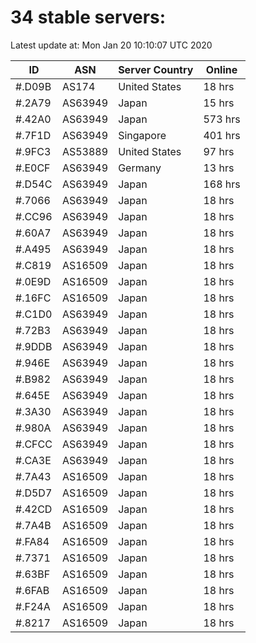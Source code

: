 # 34 stable servers:

Latest update at: Mon Jan 20 10:10:07 UTC 2020

| ID | ASN | Server Country | Online |
| -- | --- | -------------- | ------ |
| #.D09B | AS174 | United States | 18 hrs |
| #.2A79 | AS63949 | Japan | 15 hrs |
| #.42A0 | AS63949 | Japan | 573 hrs |
| #.7F1D | AS63949 | Singapore | 401 hrs |
| #.9FC3 | AS53889 | United States | 97 hrs |
| #.E0CF | AS63949 | Germany | 13 hrs |
| #.D54C | AS63949 | Japan | 168 hrs |
| #.7066 | AS63949 | Japan | 18 hrs |
| #.CC96 | AS63949 | Japan | 18 hrs |
| #.60A7 | AS63949 | Japan | 18 hrs |
| #.A495 | AS63949 | Japan | 18 hrs |
| #.C819 | AS16509 | Japan | 18 hrs |
| #.0E9D | AS16509 | Japan | 18 hrs |
| #.16FC | AS16509 | Japan | 18 hrs |
| #.C1D0 | AS63949 | Japan | 18 hrs |
| #.72B3 | AS63949 | Japan | 18 hrs |
| #.9DDB | AS63949 | Japan | 18 hrs |
| #.946E | AS63949 | Japan | 18 hrs |
| #.B982 | AS63949 | Japan | 18 hrs |
| #.645E | AS63949 | Japan | 18 hrs |
| #.3A30 | AS63949 | Japan | 18 hrs |
| #.980A | AS63949 | Japan | 18 hrs |
| #.CFCC | AS63949 | Japan | 18 hrs |
| #.CA3E | AS63949 | Japan | 18 hrs |
| #.7A43 | AS16509 | Japan | 18 hrs |
| #.D5D7 | AS16509 | Japan | 18 hrs |
| #.42CD | AS16509 | Japan | 18 hrs |
| #.7A4B | AS16509 | Japan | 18 hrs |
| #.FA84 | AS16509 | Japan | 18 hrs |
| #.7371 | AS16509 | Japan | 18 hrs |
| #.63BF | AS16509 | Japan | 18 hrs |
| #.6FAB | AS16509 | Japan | 18 hrs |
| #.F24A | AS16509 | Japan | 18 hrs |
| #.8217 | AS16509 | Japan | 18 hrs |

